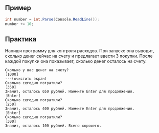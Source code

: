## Пример
```cs
int number = int.Parse(Console.ReadLine());
number += 10;
```

## Практика
Напиши программу для контроля расходов. При запуске она выводит, сколько денег сейчас на счету и предлагает ввести 3 покупки. После каждой покупки она показывает, сколько денег осталось на счету.
```
Сколько у вас денег на счету?
[1000]
---(очистить экран)
Сколько сегодня потратили?
[350]
Значит, осталось 650 рублей. Нажмите Enter для продолжения.
[Enter]
Сколько сегодня потратили?
[250]
Значит, осталось 400 рублей. Нажмите Enter для продолжения.
[Enter]
Сколько сегодня потратили?
[300]
Значит, осталось 100 рублей. Всего хорошего.
```
